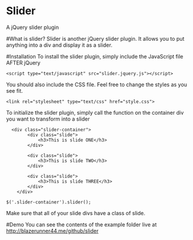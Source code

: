 # Slider
A jQuery slider plugin

#What is slider?
Slider is another jQuery slider plugin. It allows you to put anything into a div and display it as a slider.

#Installation
To install the slider plugin, simply include the JavaScript file AFTER jQuery

`<script type="text/javascript" src="slider.jquery.js"></script>`

You should also include the CSS file. Feel free to change the styles as you see fit.

`<link rel="stylesheet" type="text/css" href="style.css">`

To initialize the slider plugin, simply call the function on the container div you want to transform into a slider

```
  <div class="slider-container">
		<div class="slide">
			<h3>This is slide ONE</h3>
		</div>

		<div class="slide">
			<h3>This is slide TWO</h3>
		</div>

		<div class="slide">
			<h3>This is slide THREE</h3>
		</div>
	</div>
```
		
`$('.slider-container').slider();`

Make sure that all of your slide divs have a class of slide. 

#Demo
You can see the contents of the example folder live at http://blazerunner44.me/github/slider

